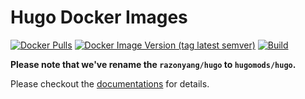 # Hugo Docker Images

[![Docker Pulls](https://flat.badgen.net/docker/pulls/hugomods/hugo)](https://hub.docker.com/r/hugomods/hugo)
[![Docker Image Version (tag latest semver)](https://img.shields.io/docker/v/hugomods/hugo/latest?style=flat-square)](https://hub.docker.com/r/hugomods/hugo)
[![Build](https://github.com/hugomods/docker/actions/workflows/build.yml/badge.svg)](https://github.com/hugomods/docker/actions/workflows/build.yml)

**Please note that we've rename the `razonyang/hugo` to `hugomods/hugo`.**

Please checkout the [documentations](https://hugomods.com/en/docs/docker/) for details.
